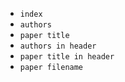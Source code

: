 

* `index`
* `authors`
* `paper title`
* `authors in header`
* `paper title in header`
* `paper filename`


